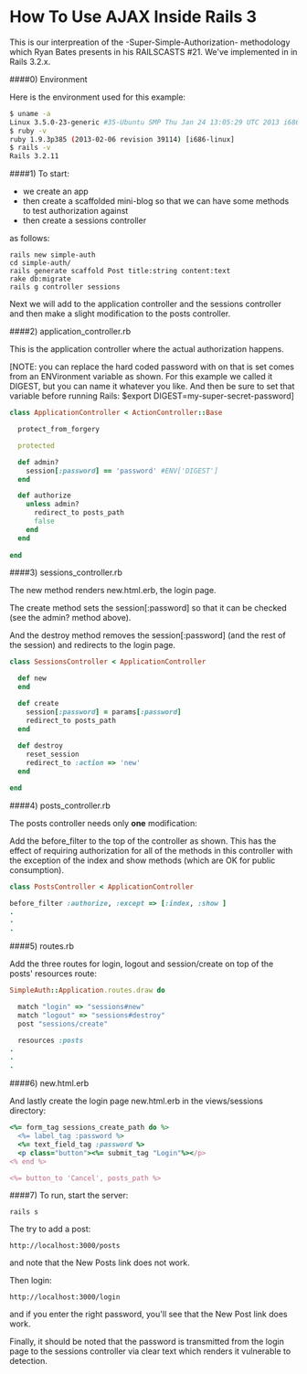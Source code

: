 How To Use AJAX Inside Rails 3
==============

This is our interpreation of the -Super-Simple-Authorization- methodology which
Ryan Bates presents in his RAILSCASTS #21.  We've implemented in in Rails 3.2.x.

####0) Environment

Here is the environment used for this example:

```bash
$ uname -a
Linux 3.5.0-23-generic #35-Ubuntu SMP Thu Jan 24 13:05:29 UTC 2013 i686 i686 i686 GNU/Linux
$ ruby -v
ruby 1.9.3p385 (2013-02-06 revision 39114) [i686-linux]
$ rails -v
Rails 3.2.11
```

####1) To start:
 - we create an app
 - then create a scaffolded mini-blog so that we can have some methods to test authorization against
 - then create a sessions controller

as follows:

    rails new simple-auth
    cd simple-auth/
    rails generate scaffold Post title:string content:text
    rake db:migrate
    rails g controller sessions

Next we will add to the application controller and the sessions controller and then
make a slight modification to the posts controller.

####2) application_controller.rb

This is the application controller where the actual authorization happens.

[NOTE: you can replace the hard coded password with on that is set comes from an ENVironment variable as shown. For 
this example we called it DIGEST, but you can name it whatever you like.  And then be sure to set that variable before
running Rails: $export DIGEST=my-super-secret-password]

```ruby
class ApplicationController < ActionController::Base

  protect_from_forgery

  protected

  def admin?
    session[:password] == 'password' #ENV['DIGEST']
  end  

  def authorize
    unless admin?
      redirect_to posts_path
      false
    end
  end
  
end 
```

####3) sessions_controller.rb

The new method renders new.html.erb, the login page.

The create method sets the session[:password] so that it can be checked (see the admin? method above).

And the destroy method removes the session[:password] (and the rest of the session) and redirects to the login page.

```ruby
class SessionsController < ApplicationController

  def new
  end

  def create
    session[:password] = params[:password]
    redirect_to posts_path
  end
  
  def destroy
    reset_session
    redirect_to :action => 'new'
  end

end
```

####4) posts_controller.rb

The posts controller needs only <b>one</b> modification:

Add the before_filter to the top of the controller as shown.  This has the effect of requiring authorization for all of the methods in this controller with the exception of the index and show methods (which are OK for public consumption).

```ruby
class PostsController < ApplicationController

before_filter :authorize, :except => [:index, :show ]
.
.
.
```

####5) routes.rb

Add the three routes for login, logout and session/create on top of the posts' resources route:

```ruby
SimpleAuth::Application.routes.draw do

  match "login" => "sessions#new"
  match "logout" => "sessions#destroy"
  post "sessions/create"

  resources :posts
.
.
.
```

####6) new.html.erb

And lastly create the login page new.html.erb in the views/sessions directory:

```ruby
<%= form_tag sessions_create_path do %>
  <%= label_tag :password %>
  <%= text_field_tag :password %>
  <p class="button"><%= submit_tag "Login"%></p>
<% end %>

<%= button_to 'Cancel', posts_path %>
```

####7) To run, start the server:

    rails s

The try to add a post:

    http://localhost:3000/posts

and note that the New Posts link does not work.

Then login:

    http://localhost:3000/login

and if you enter the right password, you'll see that the New Post link does work.

Finally, it should be noted that the password is transmitted from the login page to the sessions controller via clear text which renders it vulnerable to detection.